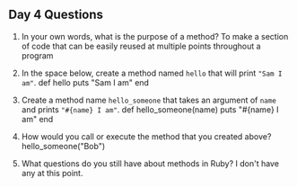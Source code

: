 ## Day 4 Questions

1. In your own words, what is the purpose of a method?
To make a section of code that can be easily reused at multiple points throughout a program

1. In the space below, create a method named `hello` that will print `"Sam I am"`.
def hello
  puts "Sam I am"
end

1. Create a method name `hello_someone` that takes an argument of `name` and prints `"#{name} I am"`.
def hello_someone(name)
  puts "#{name} I am"
end

1. How would you call or execute the method that you created above?
hello_someone("Bob")

1. What questions do you still have about methods in Ruby?
I don't have any at this point.
